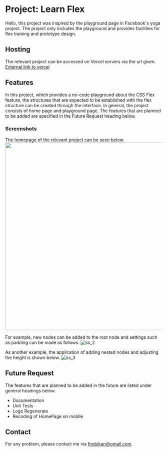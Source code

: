 # Project: Learn Flex
Hello, this project was inspired by the playground page in Facebook's yoga project. The project only includes the playground and provides facilities for flex training and prototype design.

## Hosting
The relevant project can be accessed on Vercel servers via the url given.
[External link to vercel](https://learn-flex.vercel.app/)

## Features
In this project, which provides a no-code playground about the CSS Flex feature, the structures that are expected to be established with the flex structure can be created through the interface. In general, the project consists of home page and playground page. The features that are planned to be added are specified in the Future Request heading below.

### Screenshots
The homepage of the relevant project can be seen below.
<img src="https://user-images.githubusercontent.com/104068900/177017019-bc8c2bd8-492d-47b8-b31a-f5fc1974fd17.png" width="600">

For example, new nodes can be added to the root node and settings such as padding can be made as follows.
![ss_2](https://user-images.githubusercontent.com/104068900/177017217-682fb934-05bc-45e4-8806-2643583e0075.gif)

As another example, the application of adding nested nodes and adjusting the height is shown below.
![ss_3](https://user-images.githubusercontent.com/104068900/177017320-f6cb164b-bda1-4d32-b415-5523774ca3e0.gif)

## Future Request
The features that are planned to be added in the future are listed under general headings below.

- Documentation
- Unit Tests
- Logo Regenerate
- Recoding of HomePage on mobile

## Contact
For any problem, please contact me via findokan@gmail.com.

